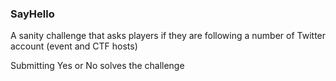 ### SayHello
A sanity challenge that asks players if they are following a number of Twitter account (event and CTF hosts)

Submitting Yes or No solves the challenge
